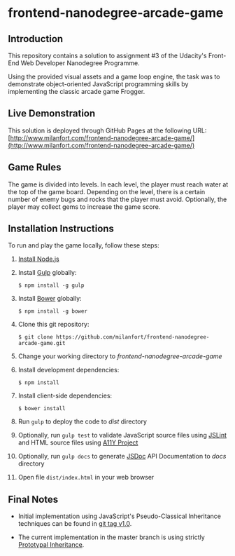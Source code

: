 # frontend-nanodegree-arcade-game

## Introduction

This repository contains a solution to assignment #3 of the Udacity's Front-End Web Developer Nanodegree Programme.

Using the provided visual assets and a game loop engine, the task was to demonstrate object-oriented JavaScript
programming skills by implementing the classic arcade game Frogger.


## Live Demonstration

This solution is deployed through GitHub Pages at the following URL:
[http://www.milanfort.com/frontend-nanodegree-arcade-game/](http://www.milanfort.com/frontend-nanodegree-arcade-game/)


## Game Rules

The game is divided into levels. In each level, the player must reach water at the top of the game board.
Depending on the level, there is a certain number of enemy bugs and rocks that the player must avoid.
Optionally, the player may collect gems to increase the game score.


## Installation Instructions

To run and play the game locally, follow these steps:

1. [Install Node.js](https://nodejs.org/en/download/)

2. Install [Gulp](http://gulpjs.com/) globally:
    ```
    $ npm install -g gulp
    ```

3. Install [Bower](http://bower.io/) globally:
    ```
    $ npm install -g bower
    ```

4. Clone this git repository:
    ```
    $ git clone https://github.com/milanfort/frontend-nanodegree-arcade-game.git
    ```

5. Change your working directory to _frontend-nanodegree-arcade-game_

6. Install development dependencies:
    ```
    $ npm install
    ```

7. Install client-side dependencies:
    ```
    $ bower install
    ```

8. Run `gulp` to deploy the code to _dist_ directory

9. Optionally, run `gulp test` to validate JavaScript source files using [JSLint](http://www.jslint.com/)
and HTML source files using [A11Y Project](http://a11yproject.com/)

10. Optionally, run `gulp docs` to generate [JSDoc](http://usejsdoc.org/) API Documentation to _docs_ directory

11. Open file `dist/index.html` in your web browser


## Final Notes

* Initial implementation using JavaScript's Pseudo-Classical Inheritance techniques can be found in
[git tag v1.0](https://github.com/milanfort/frontend-nanodegree-arcade-game/releases/tag/v1.0).

* The current implementation in the master branch is using strictly
[Prototypal Inheritance](http://javascript.crockford.com/prototypal.html).
